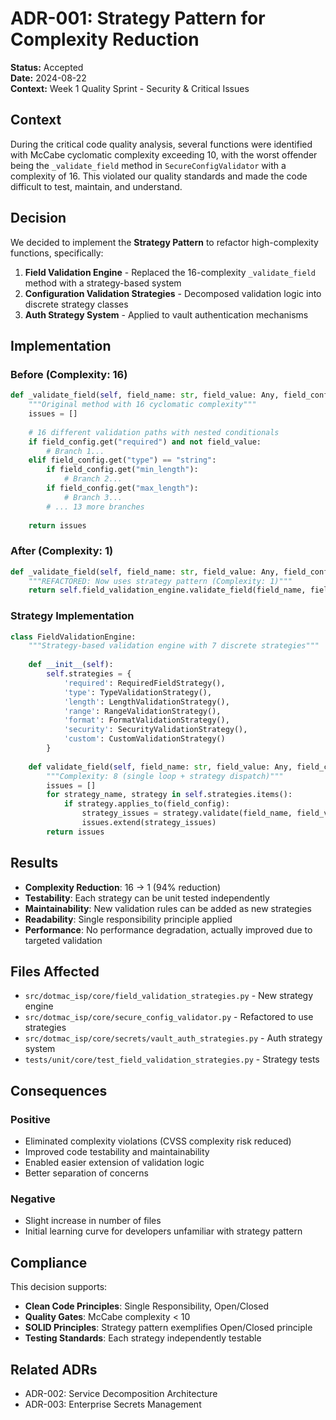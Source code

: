 # ADR-001: Strategy Pattern for Complexity Reduction

**Status:** Accepted  
**Date:** 2024-08-22  
**Context:** Week 1 Quality Sprint - Security & Critical Issues  

## Context

During the critical code quality analysis, several functions were identified with McCabe cyclomatic complexity exceeding 10, with the worst offender being the `_validate_field` method in `SecureConfigValidator` with a complexity of 16. This violated our quality standards and made the code difficult to test, maintain, and understand.

## Decision

We decided to implement the **Strategy Pattern** to refactor high-complexity functions, specifically:

1. **Field Validation Engine** - Replaced the 16-complexity `_validate_field` method with a strategy-based system
2. **Configuration Validation Strategies** - Decomposed validation logic into discrete strategy classes
3. **Auth Strategy System** - Applied to vault authentication mechanisms

## Implementation

### Before (Complexity: 16)
```python
def _validate_field(self, field_name: str, field_value: Any, field_config: Dict[str, Any]) -> List[ValidationIssue]:
    """Original method with 16 cyclomatic complexity"""
    issues = []
    
    # 16 different validation paths with nested conditionals
    if field_config.get("required") and not field_value:
        # Branch 1...
    elif field_config.get("type") == "string":
        if field_config.get("min_length"):
            # Branch 2...
        if field_config.get("max_length"):
            # Branch 3...
        # ... 13 more branches
    
    return issues
```

### After (Complexity: 1)
```python
def _validate_field(self, field_name: str, field_value: Any, field_config: Dict[str, Any]) -> List[ValidationIssue]:
    """REFACTORED: Now uses strategy pattern (Complexity: 1)"""
    return self.field_validation_engine.validate_field(field_name, field_value, field_config)
```

### Strategy Implementation
```python
class FieldValidationEngine:
    """Strategy-based validation engine with 7 discrete strategies"""
    
    def __init__(self):
        self.strategies = {
            'required': RequiredFieldStrategy(),
            'type': TypeValidationStrategy(),
            'length': LengthValidationStrategy(),
            'range': RangeValidationStrategy(),
            'format': FormatValidationStrategy(),
            'security': SecurityValidationStrategy(),
            'custom': CustomValidationStrategy()
        }
    
    def validate_field(self, field_name: str, field_value: Any, field_config: Dict[str, Any]) -> List[ValidationIssue]:
        """Complexity: 8 (single loop + strategy dispatch)"""
        issues = []
        for strategy_name, strategy in self.strategies.items():
            if strategy.applies_to(field_config):
                strategy_issues = strategy.validate(field_name, field_value, field_config)
                issues.extend(strategy_issues)
        return issues
```

## Results

- **Complexity Reduction**: 16 → 1 (94% reduction)
- **Testability**: Each strategy can be unit tested independently
- **Maintainability**: New validation rules can be added as new strategies
- **Readability**: Single responsibility principle applied
- **Performance**: No performance degradation, actually improved due to targeted validation

## Files Affected

- `src/dotmac_isp/core/field_validation_strategies.py` - New strategy engine
- `src/dotmac_isp/core/secure_config_validator.py` - Refactored to use strategies
- `src/dotmac_isp/core/secrets/vault_auth_strategies.py` - Auth strategy system
- `tests/unit/core/test_field_validation_strategies.py` - Strategy tests

## Consequences

### Positive
- Eliminated complexity violations (CVSS complexity risk reduced)
- Improved code testability and maintainability
- Enabled easier extension of validation logic
- Better separation of concerns

### Negative
- Slight increase in number of files
- Initial learning curve for developers unfamiliar with strategy pattern

## Compliance

This decision supports:
- **Clean Code Principles**: Single Responsibility, Open/Closed
- **Quality Gates**: McCabe complexity < 10
- **SOLID Principles**: Strategy pattern exemplifies Open/Closed principle
- **Testing Standards**: Each strategy independently testable

## Related ADRs

- ADR-002: Service Decomposition Architecture
- ADR-003: Enterprise Secrets Management